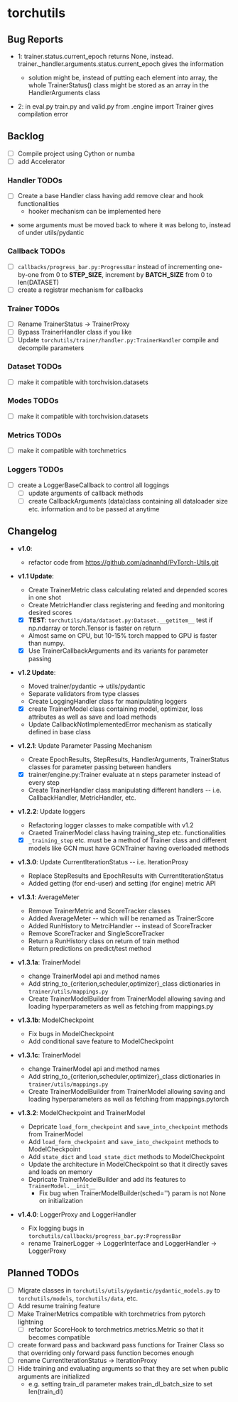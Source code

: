 # torchutils

## Bug Reports
- 1: trainer.status.current\_epoch returns None, instead. trainer.\_handler.arguments.status.current\_epoch gives the information
    - solution might be, instead of putting each element into array, the whole TrainerStatus() class might be stored as an array in the HandlerArguments class

- 2: in eval.py train.py and valid.py from .engine import Trainer gives compilation error

## Backlog
- [ ] Compile project using Cython or numba
- [ ] add Accelerator

### Handler TODOs
- [ ] Create a base Handler class having add remove clear and hook functionalities
    -	hooker mechanism can be implemented here
- some arguments must be moved back to where it was belong to, instead of under utils/pydantic

### Callback TODOs
- [ ] `callbacks/progress_bar.py:ProgressBar` instead of incrementing one-by-one from 0 to **STEP_SIZE**, increment by **BATCH_SIZE** from 0 to len(DATASET)
- [ ] create a registrar mechanism for callbacks

### Trainer TODOs
- [ ] Rename TrainerStatus -> TrainerProxy
- [ ] Bypass TrainerHandler class if you like
- [ ] Update `torchutils/trainer/handler.py:TrainerHandler` compile and decompile parameters

### Dataset TODOs
- [ ] make it compatible with torchvision.datasets
 
### Modes TODOs
- [ ] make it compatible with torchvision.datasets

### Metrics TODOs
- [ ] make it compatible with torchmetrics

### Loggers TODOs
- [ ] create a LoggerBaseCallback to control all loggings
    - [ ] update arguments of callback methods
	- [ ] create CallbackArguments (data)class containing all dataloader size etc. information and to be passed at anytime

## Changelog
- **v1.0**:
	- refactor code from https://github.com/adnanhd/PyTorch-Utils.git

- **v1.1 Update**:
    - Create TrainerMetric class calculating related and depended scores in one shot
    - Create MetricHandler class registering and feeding and monitoring desired scores
    - [x] **TEST**: `torchutils/data/dataset.py:Dataset.__getitem__` test if np.ndarray or torch.Tensor is faster on return
	- Almost same on CPU, but 10-15% torch mapped to GPU is faster than numpy. 
    - [x] Use TrainerCallbackArguments and its variants for parameter passing

- **v1.2 Update**:
    - Moved trainer/pydantic -> utils/pydantic
	- Separate validators from type classes
    - Create LoggingHandler class for manipulating loggers
    - [x] create TrainerModel class containing model, optimizer, loss attributes as well as save and load methods
    - Update CallbackNotImplementedError mechanism as statically defined in base class

- **v1.2.1**: Update Parameter Passing Mechanism
    - Create EpochResults, StepResults, HandlerArguments, TrainerStatus classes for parameter passing between handlers
    - [x] trainer/engine.py:Trainer evaluate at n steps parameter instead of every step
    - Create TrainerHandler class manipulating different handlers -- i.e. CallbackHandler, MetricHandler, etc.

- **v1.2.2**: Update loggers
    - Refactoring logger classes to make compatible with v1.2
    - Craeted TrainerModel class having training\_step etc. functionalities
	- [x] `_training_step` etc. must be a method of Trainer class and different models like GCN must have GCNTrainer having overloaded methods

- **v1.3.0**: Update CurrentIterationStatus -- i.e. IterationProxy
	- Replace StepResults and EpochResults with CurrentIterationStatus
	- Added getting (for end-user) and setting (for engine) metric API

- **v1.3.1**: AverageMeter
	- Remove TrainerMetric and ScoreTracker classes
	- Added AverageMeter -- which will be renamed as TrainerScore
	- Added RunHistory to MetrciHandler -- instead of ScoreTracker
	- Remove ScoreTracker and SingleScoreTracker
	- Return a RunHistory class on return of train method
	- Return predictions on predict/test method

- **v1.3.1a**: TrainerModel
	- change TrainerModel api and method names
	- Add string\_to\_{criterion,scheduler,optimizer}\_class dictionaries in `trainer/utils/mappings.py`
	- Create TrainerModelBuilder from TrainerModel allowing saving and loading hyperparameters as well as fetching from mappings.py

- **v1.3.1b**: ModelCheckpoint
	- Fix bugs in ModelCheckpoint
	- Add conditional save feature to ModelCheckpoint

- **v1.3.1c**: TrainerModel
	- change TrainerModel api and method names
	- Add string\_to\_{criterion,scheduler,optimizer}\_class dictionaries in `trainer/utils/mappings.py`
	- Create TrainerModelBuilder from TrainerModel allowing saving and loading hyperparameters as well as fetching from mappings.pytorch

- **v1.3.2**: ModelCheckpoint and TrainerModel
	- Depricate `load_form_checkpoint` and `save_into_checkpoint` methods from TrainerModel
	- Add `load_form_checkpoint` and `save_into_checkpoint` methods to ModelCheckpoint
	- Add `state_dict` and `load_state_dict` methods to ModelCheckpoint
	- Update the architecture in ModelCheckpoint so that it directly saves and loads on memory
	- Depricate TrainerModelBuilder and add its features to `TrainerModel.__init__`
		- Fix bug when TrainerModelBuilder(sched='') param is not None on initialization

- **v1.4.0**: LoggerProxy and LoggerHandler
	- Fix logging bugs in `torchutils/callbacks/progress_bar.py:ProgressBar` 
	- rename TrainerLogger -> LoggerInterface and LoggerHandler -> LoggerProxy

## Planned TODOs
- [ ] Migrate classes in `torchutils/utils/pydantic/pydantic_models.py` to `torchutils/models`, `torchutils/data`, etc.
- [ ] Add resume training feature
- [ ] Make TrainerMetrics compatible with torchmetrics from pytorch lightning
	- [ ] refactor ScoreHook to torchmetrics.metrics.Metric so that it becomes compatible
- [ ] create forward pass and backward pass functions for Trainer Class so that overriding only forward pass function becomes enough
- [ ] rename CurrentIterationStatus -> IterationProxy
- [ ] Hide training and evaluating arguments so that they are set when public arguments are initialized
	- e.g. setting train\_dl parameter makes train\_dl\_batch\_size to set len(train\_dl)
